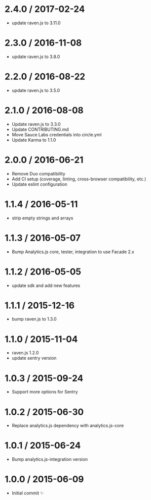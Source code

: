 2.4.0 / 2017-02-24
==================

  * update raven.js to 3.11.0

2.3.0 / 2016-11-08
==================

  * update raven.js to 3.8.0

2.2.0 / 2016-08-22
==================

  * update raven.js to 3.5.0

2.1.0 / 2016-08-08
==================

  * Update raven.js to 3.3.0
  * Update CONTRIBUTING.md
  * Move Sauce Labs credentials into circle.yml
  * Update Karma to 1.1.0

2.0.0 / 2016-06-21
==================

  * Remove Duo compatibility
  * Add CI setup (coverage, linting, cross-browser compatibility, etc.)
  * Update eslint configuration


1.1.4 / 2016-05-11
==================

  * strip empty strings and arrays

1.1.3 / 2016-05-07
==================

  * Bump Analytics.js core, tester, integration to use Facade 2.x

1.1.2 / 2016-05-05
==================

  * update sdk and add new features

1.1.1 / 2015-12-16
==================

  * bump raven.js to 1.3.0

1.1.0 / 2015-11-04
==================

  * raven.js 1.2.0
  * update sentry version

1.0.3 / 2015-09-24
==================

  * Support more options for Sentry

1.0.2 / 2015-06-30
==================

  * Replace analytics.js dependency with analytics.js-core

1.0.1 / 2015-06-24
==================

  * Bump analytics.js-integration version

1.0.0 / 2015-06-09
==================

  * Initial commit :sparkles:
